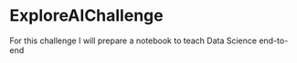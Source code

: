# ExploreAIChallenge

For this challenge I will prepare a notebook to teach Data Science end-to-end
